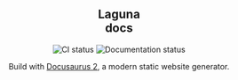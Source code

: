 <h2 align="center">
    Laguna <br>
    docs 
</h2>

<p align="center">
    <img src="https://github.com/SloveniaEngineering/laguna-docs/actions/workflows/deploy.yml/badge.svg" alt="CI status">
    <img src="https://github.com/SloveniaEngineering/laguna-docs/actions/workflows/pages/pages-build-deployment/badge.svg" alt="Documentation status">
</p>

<p align="center">
    Build with <a href="https://docusaurus.io">Docusaurus 2</a>, a modern static website generator.
</p>
